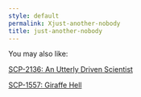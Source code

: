 ```yaml
---
style: default
permalink: Xjust-another-nobody
title: just-another-nobody
---
```

You may also like:

[SCP-2136: An Utterly Driven Scientist](http://scp-wiki.net/scp-2136)

[SCP-1557: Giraffe Hell](http://scp-wiki.net/scp-1557)

